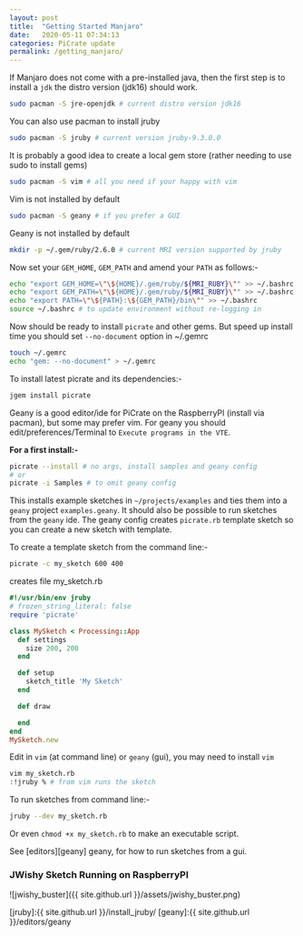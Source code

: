 ```yaml
---
layout: post
title:  "Getting Started Manjaro"
date:   2020-05-11 07:34:13
categories: PiCrate update
permalink: /getting_manjaro/
---
```

If Manjaro does not come with a pre-installed java, then the first step is to install a `jdk` the distro version (jdk16) should work.

```bash
sudo pacman -S jre-openjdk # current distro version jdk16
```
You can also use pacman to install jruby
```bash
sudo pacman -S jruby # current version jruby-9.3.0.0
```
It is probably a good idea to create a local gem store (rather needing to use sudo to install gems)
```bash
sudo pacman -S vim # all you need if your happy with vim
```
Vim is not installed by default
```bash
sudo pacman -S geany # if you prefer a GUI
```
Geany is not installed by default


```bash
mkdir -p ~/.gem/ruby/2.6.0 # current MRI version supported by jruby
```
Now set your `GEM_HOME`, `GEM_PATH` and amend your `PATH` as follows:-

```bash
echo "export GEM_HOME=\"\${HOME}/.gem/ruby/${MRI_RUBY}\"" >> ~/.bashrc
echo "export GEM_PATH=\"\${HOME}/.gem/ruby/${MRI_RUBY}\"" >> ~/.bashrc
echo "export PATH=\"\${PATH}:\${GEM_PATH}/bin\"" >> ~/.bashrc
source ~/.bashrc # to update environment without re-logging in
```
Now should be ready to install `picrate` and other gems. But speed up install time you should set `--no-document` option in ~/.gemrc

```bash
touch ~/.gemrc
echo "gem: --no-document" > ~/.gemrc
```
To install latest picrate and its dependencies:-

```bash
jgem install picrate
```

Geany is a good editor/ide for PiCrate on the RaspberryPI (install via pacman), but some may prefer vim. For geany you should edit/preferences/Terminal to `Execute programs in the VTE`.

__For a first install:-__

```bash
picrate --install # no args, install samples and geany config
# or
picrate -i Samples # to omit geany config
```

This installs example sketches in `~/projects/examples` and ties them into a `geany` project `examples.geany`. It should also be possible to run sketches from the `geany` ide. The geany config creates `picrate.rb` template sketch so you can create a new sketch with template.

To create a template sketch from the command line:-

```bash
picrate -c my_sketch 600 400
```
creates file my_sketch.rb

```ruby
#!/usr/bin/env jruby
# frozen_string_literal: false
require 'picrate'

class MySketch < Processing::App
  def settings
    size 200, 200
  end

  def setup
    sketch_title 'My Sketch'
  end

  def draw

  end
end
MySketch.new

```

Edit in `vim` (at command line) or `geany` (gui), you may need to install `vim`
```bash
vim my_sketch.rb
:!jruby % # from vim runs the sketch
```

To run sketches from command line:-

```bash
jruby --dev my_sketch.rb
```

Or even `chmod +x my_sketch.rb` to make an executable script.

See [editors][geany] geany, for how to run sketches from a gui.

### JWishy Sketch Running on RaspberryPI

![jwishy_buster]({{ site.github.url }}/assets/jwishy_buster.png)

[buster]: https://gist.github.com/monkstone/04a1272ca9274a2c7e3e1bf170877bfb
[java]:http://ruby-processing.github.io/java/raspberry/
[jruby]:{{ site.github.url }}/install_jruby/
[geany]:{{ site.github.url }}/editors/geany
